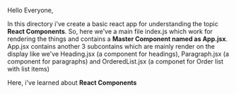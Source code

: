 Hello Everyone, 

In this directory i've create a basic react app for understanding the topic **React Components**.
So, here we've a main file index.js which work for rendering the things and contains a **Master Component named as App.jsx**.
App.jsx contains another 3 subcontains which are mainly render on the display like we've Heading.jsx (a component for headings), Paragraph.jsx (a component for paragraphs) and OrderedList.jsx (a componet for Order list with list items)


Here, i've learned about **React Components**
